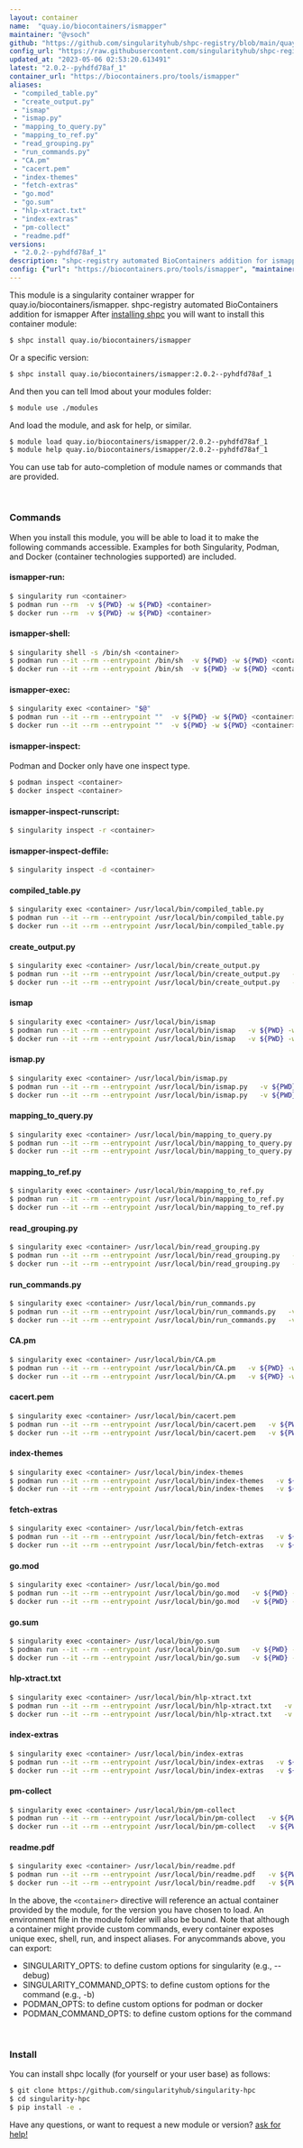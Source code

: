 ```yaml
---
layout: container
name:  "quay.io/biocontainers/ismapper"
maintainer: "@vsoch"
github: "https://github.com/singularityhub/shpc-registry/blob/main/quay.io/biocontainers/ismapper/container.yaml"
config_url: "https://raw.githubusercontent.com/singularityhub/shpc-registry/main/quay.io/biocontainers/ismapper/container.yaml"
updated_at: "2023-05-06 02:53:20.613491"
latest: "2.0.2--pyhdfd78af_1"
container_url: "https://biocontainers.pro/tools/ismapper"
aliases:
 - "compiled_table.py"
 - "create_output.py"
 - "ismap"
 - "ismap.py"
 - "mapping_to_query.py"
 - "mapping_to_ref.py"
 - "read_grouping.py"
 - "run_commands.py"
 - "CA.pm"
 - "cacert.pem"
 - "index-themes"
 - "fetch-extras"
 - "go.mod"
 - "go.sum"
 - "hlp-xtract.txt"
 - "index-extras"
 - "pm-collect"
 - "readme.pdf"
versions:
 - "2.0.2--pyhdfd78af_1"
description: "shpc-registry automated BioContainers addition for ismapper"
config: {"url": "https://biocontainers.pro/tools/ismapper", "maintainer": "@vsoch", "description": "shpc-registry automated BioContainers addition for ismapper", "latest": {"2.0.2--pyhdfd78af_1": "sha256:0e7fb587312e2bb4f8e5b1f400c52a143f7bf36e63ee3fc1824a1604c191dae7"}, "tags": {"2.0.2--pyhdfd78af_1": "sha256:0e7fb587312e2bb4f8e5b1f400c52a143f7bf36e63ee3fc1824a1604c191dae7"}, "docker": "quay.io/biocontainers/ismapper", "aliases": {"compiled_table.py": "/usr/local/bin/compiled_table.py", "create_output.py": "/usr/local/bin/create_output.py", "ismap": "/usr/local/bin/ismap", "ismap.py": "/usr/local/bin/ismap.py", "mapping_to_query.py": "/usr/local/bin/mapping_to_query.py", "mapping_to_ref.py": "/usr/local/bin/mapping_to_ref.py", "read_grouping.py": "/usr/local/bin/read_grouping.py", "run_commands.py": "/usr/local/bin/run_commands.py", "CA.pm": "/usr/local/bin/CA.pm", "cacert.pem": "/usr/local/bin/cacert.pem", "index-themes": "/usr/local/bin/index-themes", "fetch-extras": "/usr/local/bin/fetch-extras", "go.mod": "/usr/local/bin/go.mod", "go.sum": "/usr/local/bin/go.sum", "hlp-xtract.txt": "/usr/local/bin/hlp-xtract.txt", "index-extras": "/usr/local/bin/index-extras", "pm-collect": "/usr/local/bin/pm-collect", "readme.pdf": "/usr/local/bin/readme.pdf"}}
---
```


This module is a singularity container wrapper for quay.io/biocontainers/ismapper.
shpc-registry automated BioContainers addition for ismapper
After [installing shpc](#install) you will want to install this container module:


```bash
$ shpc install quay.io/biocontainers/ismapper
```

Or a specific version:

```bash
$ shpc install quay.io/biocontainers/ismapper:2.0.2--pyhdfd78af_1
```

And then you can tell lmod about your modules folder:

```bash
$ module use ./modules
```

And load the module, and ask for help, or similar.

```bash
$ module load quay.io/biocontainers/ismapper/2.0.2--pyhdfd78af_1
$ module help quay.io/biocontainers/ismapper/2.0.2--pyhdfd78af_1
```

You can use tab for auto-completion of module names or commands that are provided.

<br>

### Commands

When you install this module, you will be able to load it to make the following commands accessible.
Examples for both Singularity, Podman, and Docker (container technologies supported) are included.

#### ismapper-run:

```bash
$ singularity run <container>
$ podman run --rm  -v ${PWD} -w ${PWD} <container>
$ docker run --rm  -v ${PWD} -w ${PWD} <container>
```

#### ismapper-shell:

```bash
$ singularity shell -s /bin/sh <container>
$ podman run --it --rm --entrypoint /bin/sh  -v ${PWD} -w ${PWD} <container>
$ docker run --it --rm --entrypoint /bin/sh  -v ${PWD} -w ${PWD} <container>
```

#### ismapper-exec:

```bash
$ singularity exec <container> "$@"
$ podman run --it --rm --entrypoint ""  -v ${PWD} -w ${PWD} <container> "$@"
$ docker run --it --rm --entrypoint ""  -v ${PWD} -w ${PWD} <container> "$@"
```

#### ismapper-inspect:

Podman and Docker only have one inspect type.

```bash
$ podman inspect <container>
$ docker inspect <container>
```

#### ismapper-inspect-runscript:

```bash
$ singularity inspect -r <container>
```

#### ismapper-inspect-deffile:

```bash
$ singularity inspect -d <container>
```


#### compiled_table.py

```bash
$ singularity exec <container> /usr/local/bin/compiled_table.py
$ podman run --it --rm --entrypoint /usr/local/bin/compiled_table.py   -v ${PWD} -w ${PWD} <container> -c " $@"
$ docker run --it --rm --entrypoint /usr/local/bin/compiled_table.py   -v ${PWD} -w ${PWD} <container> -c " $@"
```


#### create_output.py

```bash
$ singularity exec <container> /usr/local/bin/create_output.py
$ podman run --it --rm --entrypoint /usr/local/bin/create_output.py   -v ${PWD} -w ${PWD} <container> -c " $@"
$ docker run --it --rm --entrypoint /usr/local/bin/create_output.py   -v ${PWD} -w ${PWD} <container> -c " $@"
```


#### ismap

```bash
$ singularity exec <container> /usr/local/bin/ismap
$ podman run --it --rm --entrypoint /usr/local/bin/ismap   -v ${PWD} -w ${PWD} <container> -c " $@"
$ docker run --it --rm --entrypoint /usr/local/bin/ismap   -v ${PWD} -w ${PWD} <container> -c " $@"
```


#### ismap.py

```bash
$ singularity exec <container> /usr/local/bin/ismap.py
$ podman run --it --rm --entrypoint /usr/local/bin/ismap.py   -v ${PWD} -w ${PWD} <container> -c " $@"
$ docker run --it --rm --entrypoint /usr/local/bin/ismap.py   -v ${PWD} -w ${PWD} <container> -c " $@"
```


#### mapping_to_query.py

```bash
$ singularity exec <container> /usr/local/bin/mapping_to_query.py
$ podman run --it --rm --entrypoint /usr/local/bin/mapping_to_query.py   -v ${PWD} -w ${PWD} <container> -c " $@"
$ docker run --it --rm --entrypoint /usr/local/bin/mapping_to_query.py   -v ${PWD} -w ${PWD} <container> -c " $@"
```


#### mapping_to_ref.py

```bash
$ singularity exec <container> /usr/local/bin/mapping_to_ref.py
$ podman run --it --rm --entrypoint /usr/local/bin/mapping_to_ref.py   -v ${PWD} -w ${PWD} <container> -c " $@"
$ docker run --it --rm --entrypoint /usr/local/bin/mapping_to_ref.py   -v ${PWD} -w ${PWD} <container> -c " $@"
```


#### read_grouping.py

```bash
$ singularity exec <container> /usr/local/bin/read_grouping.py
$ podman run --it --rm --entrypoint /usr/local/bin/read_grouping.py   -v ${PWD} -w ${PWD} <container> -c " $@"
$ docker run --it --rm --entrypoint /usr/local/bin/read_grouping.py   -v ${PWD} -w ${PWD} <container> -c " $@"
```


#### run_commands.py

```bash
$ singularity exec <container> /usr/local/bin/run_commands.py
$ podman run --it --rm --entrypoint /usr/local/bin/run_commands.py   -v ${PWD} -w ${PWD} <container> -c " $@"
$ docker run --it --rm --entrypoint /usr/local/bin/run_commands.py   -v ${PWD} -w ${PWD} <container> -c " $@"
```


#### CA.pm

```bash
$ singularity exec <container> /usr/local/bin/CA.pm
$ podman run --it --rm --entrypoint /usr/local/bin/CA.pm   -v ${PWD} -w ${PWD} <container> -c " $@"
$ docker run --it --rm --entrypoint /usr/local/bin/CA.pm   -v ${PWD} -w ${PWD} <container> -c " $@"
```


#### cacert.pem

```bash
$ singularity exec <container> /usr/local/bin/cacert.pem
$ podman run --it --rm --entrypoint /usr/local/bin/cacert.pem   -v ${PWD} -w ${PWD} <container> -c " $@"
$ docker run --it --rm --entrypoint /usr/local/bin/cacert.pem   -v ${PWD} -w ${PWD} <container> -c " $@"
```


#### index-themes

```bash
$ singularity exec <container> /usr/local/bin/index-themes
$ podman run --it --rm --entrypoint /usr/local/bin/index-themes   -v ${PWD} -w ${PWD} <container> -c " $@"
$ docker run --it --rm --entrypoint /usr/local/bin/index-themes   -v ${PWD} -w ${PWD} <container> -c " $@"
```


#### fetch-extras

```bash
$ singularity exec <container> /usr/local/bin/fetch-extras
$ podman run --it --rm --entrypoint /usr/local/bin/fetch-extras   -v ${PWD} -w ${PWD} <container> -c " $@"
$ docker run --it --rm --entrypoint /usr/local/bin/fetch-extras   -v ${PWD} -w ${PWD} <container> -c " $@"
```


#### go.mod

```bash
$ singularity exec <container> /usr/local/bin/go.mod
$ podman run --it --rm --entrypoint /usr/local/bin/go.mod   -v ${PWD} -w ${PWD} <container> -c " $@"
$ docker run --it --rm --entrypoint /usr/local/bin/go.mod   -v ${PWD} -w ${PWD} <container> -c " $@"
```


#### go.sum

```bash
$ singularity exec <container> /usr/local/bin/go.sum
$ podman run --it --rm --entrypoint /usr/local/bin/go.sum   -v ${PWD} -w ${PWD} <container> -c " $@"
$ docker run --it --rm --entrypoint /usr/local/bin/go.sum   -v ${PWD} -w ${PWD} <container> -c " $@"
```


#### hlp-xtract.txt

```bash
$ singularity exec <container> /usr/local/bin/hlp-xtract.txt
$ podman run --it --rm --entrypoint /usr/local/bin/hlp-xtract.txt   -v ${PWD} -w ${PWD} <container> -c " $@"
$ docker run --it --rm --entrypoint /usr/local/bin/hlp-xtract.txt   -v ${PWD} -w ${PWD} <container> -c " $@"
```


#### index-extras

```bash
$ singularity exec <container> /usr/local/bin/index-extras
$ podman run --it --rm --entrypoint /usr/local/bin/index-extras   -v ${PWD} -w ${PWD} <container> -c " $@"
$ docker run --it --rm --entrypoint /usr/local/bin/index-extras   -v ${PWD} -w ${PWD} <container> -c " $@"
```


#### pm-collect

```bash
$ singularity exec <container> /usr/local/bin/pm-collect
$ podman run --it --rm --entrypoint /usr/local/bin/pm-collect   -v ${PWD} -w ${PWD} <container> -c " $@"
$ docker run --it --rm --entrypoint /usr/local/bin/pm-collect   -v ${PWD} -w ${PWD} <container> -c " $@"
```


#### readme.pdf

```bash
$ singularity exec <container> /usr/local/bin/readme.pdf
$ podman run --it --rm --entrypoint /usr/local/bin/readme.pdf   -v ${PWD} -w ${PWD} <container> -c " $@"
$ docker run --it --rm --entrypoint /usr/local/bin/readme.pdf   -v ${PWD} -w ${PWD} <container> -c " $@"
```



In the above, the `<container>` directive will reference an actual container provided
by the module, for the version you have chosen to load. An environment file in the
module folder will also be bound. Note that although a container
might provide custom commands, every container exposes unique exec, shell, run, and
inspect aliases. For anycommands above, you can export:

 - SINGULARITY_OPTS: to define custom options for singularity (e.g., --debug)
 - SINGULARITY_COMMAND_OPTS: to define custom options for the command (e.g., -b)
 - PODMAN_OPTS: to define custom options for podman or docker
 - PODMAN_COMMAND_OPTS: to define custom options for the command

<br>

### Install

You can install shpc locally (for yourself or your user base) as follows:

```bash
$ git clone https://github.com/singularityhub/singularity-hpc
$ cd singularity-hpc
$ pip install -e .
```

Have any questions, or want to request a new module or version? [ask for help!](https://github.com/singularityhub/singularity-hpc/issues)